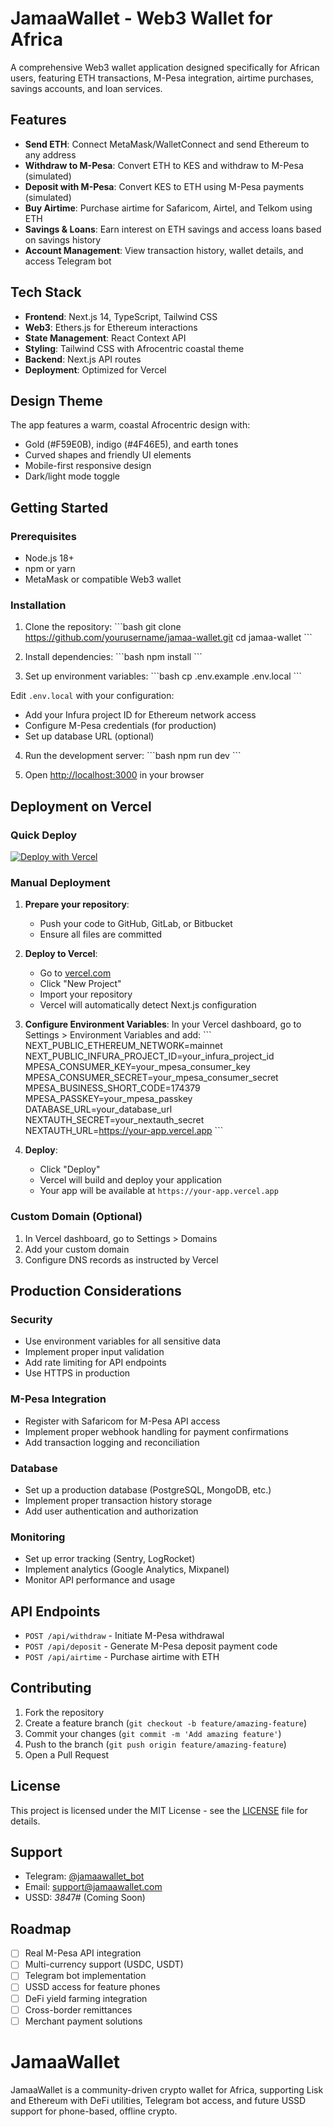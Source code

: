 # JamaaWallet - Web3 Wallet for Africa

A comprehensive Web3 wallet application designed specifically for African users, featuring ETH transactions, M-Pesa integration, airtime purchases, savings accounts, and loan services.

## Features

- **Send ETH**: Connect MetaMask/WalletConnect and send Ethereum to any address
- **Withdraw to M-Pesa**: Convert ETH to KES and withdraw to M-Pesa (simulated)
- **Deposit with M-Pesa**: Convert KES to ETH using M-Pesa payments (simulated)
- **Buy Airtime**: Purchase airtime for Safaricom, Airtel, and Telkom using ETH
- **Savings & Loans**: Earn interest on ETH savings and access loans based on savings history
- **Account Management**: View transaction history, wallet details, and access Telegram bot

## Tech Stack

- **Frontend**: Next.js 14, TypeScript, Tailwind CSS
- **Web3**: Ethers.js for Ethereum interactions
- **State Management**: React Context API
- **Styling**: Tailwind CSS with Afrocentric coastal theme
- **Backend**: Next.js API routes
- **Deployment**: Optimized for Vercel

## Design Theme

The app features a warm, coastal Afrocentric design with:
- Gold (#F59E0B), indigo (#4F46E5), and earth tones
- Curved shapes and friendly UI elements
- Mobile-first responsive design
- Dark/light mode toggle

## Getting Started

### Prerequisites

- Node.js 18+ 
- npm or yarn
- MetaMask or compatible Web3 wallet

### Installation

1. Clone the repository:
\`\`\`bash
git clone https://github.com/yourusername/jamaa-wallet.git
cd jamaa-wallet
\`\`\`

2. Install dependencies:
\`\`\`bash
npm install
\`\`\`

3. Set up environment variables:
\`\`\`bash
cp .env.example .env.local
\`\`\`

Edit `.env.local` with your configuration:
- Add your Infura project ID for Ethereum network access
- Configure M-Pesa credentials (for production)
- Set up database URL (optional)

4. Run the development server:
\`\`\`bash
npm run dev
\`\`\`

5. Open [http://localhost:3000](http://localhost:3000) in your browser

## Deployment on Vercel

### Quick Deploy

[![Deploy with Vercel](https://vercel.com/button)](https://vercel.com/new/clone?repository-url=https://github.com/yourusername/jamaa-wallet)

### Manual Deployment

1. **Prepare your repository**:
   - Push your code to GitHub, GitLab, or Bitbucket
   - Ensure all files are committed

2. **Deploy to Vercel**:
   - Go to [vercel.com](https://vercel.com)
   - Click "New Project"
   - Import your repository
   - Vercel will automatically detect Next.js configuration

3. **Configure Environment Variables**:
   In your Vercel dashboard, go to Settings > Environment Variables and add:
   \`\`\`
   NEXT_PUBLIC_ETHEREUM_NETWORK=mainnet
   NEXT_PUBLIC_INFURA_PROJECT_ID=your_infura_project_id
   MPESA_CONSUMER_KEY=your_mpesa_consumer_key
   MPESA_CONSUMER_SECRET=your_mpesa_consumer_secret
   MPESA_BUSINESS_SHORT_CODE=174379
   MPESA_PASSKEY=your_mpesa_passkey
   DATABASE_URL=your_database_url
   NEXTAUTH_SECRET=your_nextauth_secret
   NEXTAUTH_URL=https://your-app.vercel.app
   \`\`\`

4. **Deploy**:
   - Click "Deploy"
   - Vercel will build and deploy your application
   - Your app will be available at `https://your-app.vercel.app`

### Custom Domain (Optional)

1. In Vercel dashboard, go to Settings > Domains
2. Add your custom domain
3. Configure DNS records as instructed by Vercel

## Production Considerations

### Security
- Use environment variables for all sensitive data
- Implement proper input validation
- Add rate limiting for API endpoints
- Use HTTPS in production

### M-Pesa Integration
- Register with Safaricom for M-Pesa API access
- Implement proper webhook handling for payment confirmations
- Add transaction logging and reconciliation

### Database
- Set up a production database (PostgreSQL, MongoDB, etc.)
- Implement proper transaction history storage
- Add user authentication and authorization

### Monitoring
- Set up error tracking (Sentry, LogRocket)
- Implement analytics (Google Analytics, Mixpanel)
- Monitor API performance and usage

## API Endpoints

- `POST /api/withdraw` - Initiate M-Pesa withdrawal
- `POST /api/deposit` - Generate M-Pesa deposit payment code
- `POST /api/airtime` - Purchase airtime with ETH

## Contributing

1. Fork the repository
2. Create a feature branch (`git checkout -b feature/amazing-feature`)
3. Commit your changes (`git commit -m 'Add amazing feature'`)
4. Push to the branch (`git push origin feature/amazing-feature`)
5. Open a Pull Request

## License

This project is licensed under the MIT License - see the [LICENSE](LICENSE) file for details.

## Support

- Telegram: [@jamaawallet_bot](https://t.me/jamaawallet_bot)
- Email: support@jamaawallet.com
- USSD: *384*7# (Coming Soon)

## Roadmap

- [ ] Real M-Pesa API integration
- [ ] Multi-currency support (USDC, USDT)
- [ ] Telegram bot implementation
- [ ] USSD access for feature phones
- [ ] DeFi yield farming integration
- [ ] Cross-border remittances
- [ ] Merchant payment solutions

# JamaaWallet
JamaaWallet is a community-driven crypto wallet for Africa, supporting Lisk and Ethereum with DeFi utilities, Telegram bot access, and future USSD support for phone-based, offline crypto.

